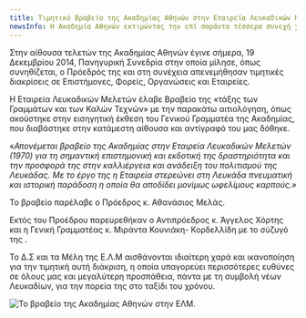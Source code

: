 ```yaml
---
title: Τιμητικό Βραβείο της Ακαδημίας Αθηνών στην Εταιρεία Λευκαδικών Μελετών 
newsInfo: Η Ακαδημία Αθηνών εκτιμώντας την επί σαράντα τέσσερα συνεχή χρόνια προσφορά της ΕΛΜ στα γράμματα, την ιστορική έρευνα και την πολιτιστική δραστηριότητα τιμά αυτή με βραβείο.
---
```


Στην αίθουσα τελετών της Ακαδημίας Αθηνών έγινε σήμερα, 19 Δεκεμβρίου 2014, Πανηγυρική Συνεδρία στην οποία μίλησε, όπως συνηθίζεται, ο Πρόεδρός της και στη συνέχεια απενεμήθησαν τιμητικές διακρίσεις σε Επιστήμονες, Φορείς, Οργανώσεις και Εταιρείες.

Η Εταιρεία Λευκαδικών Μελετών έλαβε Βραβείο της «τάξης των Γραμμάτων και των Καλών Τεχνών» με την παρακάτω αιτιολόγηση, όπως ακούστηκε στην εισηγητική έκθεση του Γενικού Γραμματέα της Ακαδημίας, που διαβάστηκε στην κατάμεστη αίθουσα και αντίγραφό του μας δόθηκε.

«*Απονέμεται βραβείο της Ακαδημίας στην Εταιρεία Λευκαδικών Μελετών \(1970\) για τη σημαντική επιστημονική και εκδοτική της δραστηριότητα και την προσφορά της στην καλλιέργεια και ανάδειξη του πολιτισμού της Λευκάδας. Με το έργο της η Εταιρεία στερεώνει στη Λευκάδα πνευματική και ιστορική παράδοση η οποία θα αποδίδει μονίμως ωφελίμους καρπούς.»*

Το βραβείο παρέλαβε ο Πρόεδρος κ. Αθανάσιος Μελάς.

Εκτός του Προέδρου παρευρεθήκαν ο Αντιπρόεδρος κ. Άγγελος Χόρτης και η Γενική Γραμματέας κ. Μιράντα Κουνιάκη- Κορδελλίδη με το σύζυγό της .

Το Δ.Σ και τα Μέλη της Ε.Λ.Μ αισθάνονται ιδιαίτερη χαρά και ικανοποίηση για την τιμητική αυτή διάκριση, η οποία υπαγορεύει περισσότερες ευθύνες σε όλους μας και μεγαλύτερη προσπάθεια, πάντα με τη συμβολή νέων Λευκαδίων, για την πορεία της στο ταξίδι του χρόνου.


<img class="pure-img centered" src="/images/vravio_akadimias_athinon_2014.jpg" alt="Το βραβείο της Ακαδημίας Αθηνών στην ΕΛΜ." ></img>
